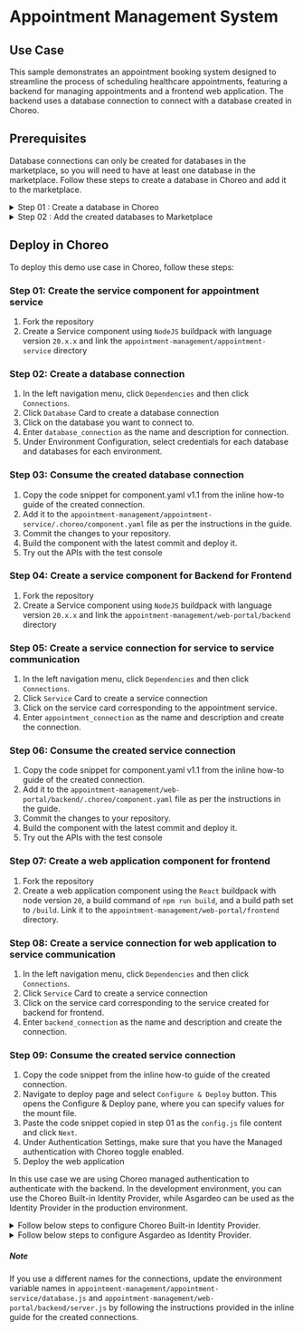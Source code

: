 # Appointment Management System

## Use Case

This sample demonstrates an appointment booking system designed to streamline the process of scheduling healthcare appointments, featuring a backend for managing appointments and a frontend web application. The backend uses a database connection to connect with a database created in Choreo.

## Prerequisites

Database connections can only be created for databases in the marketplace, so you will need to have at least one database in the marketplace. Follow these steps to create a database in Choreo and add it to the marketplace.

<details>
<summary> Step 01 : Create a database in Choreo</summary>

1. Log in to Choreo
2. From the organizations list on the header, select your Organization.
3. . In the left navigation menu, click `Dependencies` and then `Databases`.
4. Click `Create` and select `MySQL` as the database type.
5. Provide a display name, choose your preferred cloud provider, and then select the region and service plan for your database
6. Click on `Create` button.
7. Wait for the created database server to power on.
8. Click the `Databases` tab.
9. Click on `Create` and provide a database name and Click on `Create`
10. Repeat step 09 to create databases for each of your environments if you wish to use different databases across different environments.
</details>

<details>
<summary> Step 02 : Add the created databases to Marketplace</summary>

1. To add a Choreo-managed database to the Marketplace, you must register at least one credential for it.
2. Click to expand the database for which you want to register credentials, then click `Add Credentials`.
3. Follow the instructions to add credentials for the created database, which will be used when establishing the database connection.
4. Click `+Add to Marketplace` on the created database.
5. Repeat steps 02-04 for all the databases you created.
</details>

## Deploy in Choreo

To deploy this demo use case in Choreo, follow these steps:

### Step 01: Create the service component for appointment service

1. Fork the repository
2. Create a Service component using `NodeJS` buildpack with language version `20.x.x` and link the `appointment-management/appointment-service` directory

### Step 02: Create a database connection

1. In the left navigation menu, click `Dependencies` and then click `Connections`.
2. Click `Database` Card to create a database connection
3. Click on the database you want to connect to.
4. Enter `database_connection` as the name and description for connection.
5. Under Environment Configuration, select credentials for each database and databases for each environment.

### Step 03: Consume the created database connection

1. Copy the code snippet for component.yaml v1.1 from the inline how-to guide of the created connection.
2. Add it to the `appointment-management/appointment-service/.choreo/component.yaml` file as per the instructions in the guide.
3. Commit the changes to your repository.
4. Build the component with the latest commit and deploy it.
5. Try out the APIs with the test console

### Step 04: Create a service component for Backend for Frontend

1. Fork the repository
2. Create a Service component using `NodeJS` buildpack with language version `20.x.x` and link the `appointment-management/web-portal/backend` directory

### Step 05: Create a service connection for service to service communication

1. In the left navigation menu, click `Dependencies` and then click `Connections`.
2. Click `Service` Card to create a service connection
3. Click on the service card corresponding to the appointment service.
4. Enter `appointment_connection` as the name and description and create the connection.

### Step 06: Consume the created service connection

1. Copy the code snippet for component.yaml v1.1 from the inline how-to guide of the created connection.
2. Add it to the `appointment-management/web-portal/backend/.choreo/component.yaml` file as per the instructions in the guide.
3. Commit the changes to your repository.
4. Build the component with the latest commit and deploy it.
5. Try out the APIs with the test console

### Step 07: Create a web application component for frontend

1. Fork the repository
2. Create a web application component using the `React` buildpack with node version `20`, a build command of `npm run build`, and a build path set to `/build`. Link it to the `appointment-management/web-portal/frontend` directory.

### Step 08: Create a service connection for web application to service communication

1. In the left navigation menu, click `Dependencies` and then click `Connections`.
2. Click `Service` Card to create a service connection
3. Click on the service card corresponding to the service created for backend for frontend.
4. Enter `backend_connection` as the name and description and create the connection.

### Step 09: Consume the created service connection

1. Copy the code snippet from the inline how-to guide of the created connection.
2. Navigate to deploy page and select `Configure & Deploy` button. This opens the Configure & Deploy pane, where you can specify values for the mount file.
3. Paste the code snippet copied in step 01 as the `config.js` file content and click `Next`.
4. Under Authentication Settings, make sure that you have the Managed authentication with Choreo toggle enabled.
5. Deploy the web application

In this use case we are using Choreo managed authentication to authenticate with the backend. In the development environment, you can use the Choreo Built-in Identity Provider, while Asgardeo can be used as the Identity Provider in the production environment.

<details>
<summary> Follow below steps to configure Choreo Built-in Identity Provider.</summary>

1. Go to your organization
2. In the left navigation menu, click `Setting` and then click `Application Security`.
3. Click on the Manage link on "Choreo Built-in Identity Provider" card
4. Select the file YOUR_FORKED_REPO/web-portal/frontend/userstore.cv and click the `Re-upload` button to update the Choreo Identity Provider.
5. Use the uploaded credentials to login and tryout the web application

For more information, see our [documentation](https://wso2.com/choreo/docs/administer/configure-a-user-store-with-built-in-idp/)

</details>
<details>

<summary> Follow below steps to configure Asgardeo as Identity Provider.</summary>

1. Make sure you are within the created web application
2. In the left navigation menu, click `Setting` and then click `Authentication Keys`, then select `Production` tab.
3. Select Asgardeo as the identity provider.
4. Go to https://console.asgardeo.io/ and create a new user to sign in to the wbe application from `User Management` settings
5. Create a new standard based application and configure it using the provided OIDC App Configuration information.
6. Copy Client ID and Client Secret to Choreo console's OIDC App configuration and click on `Add Keys` button.

</details>

##### Note

If you use a different names for the connections, update the environment variable names in `appointment-management/appointment-service/database.js` and `appointment-management/web-portal/backend/server.js` by following the instructions provided in the inline guide for the created connections.
